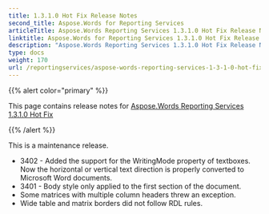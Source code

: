 ```yaml
---
title: 1.3.1.0 Hot Fix Release Notes
second_title: Aspose.Words for Reporting Services
articleTitle: Aspose.Words Reporting Services 1.3.1.0 Hot Fix Release Notes
linktitle: Aspose.Words for Reporting Services 1.3.1.0 Hot Fix Release Notes
description: "Aspose.Words Reporting Services 1.3.1.0 Hot Fix Release Notes – the latest updates and fixes."
type: docs
weight: 170
url: /reportingservices/aspose-words-reporting-services-1-3-1-0-hot-fix-release-notes/
---
```


{{% alert color="primary" %}}

This page contains release notes for [Aspose.Words Reporting Services 1.3.1.0 Hot Fix](https://downloads.aspose.com/words/reportingservices/new-releases/aspose.words-reporting-services-1.3.1.0-hot-fix/)

{{% /alert %}}

This is a maintenance release.

- 3402 - Added the support for the WritingMode property of textboxes. Now the horizontal or vertical text direction is properly converted to Microsoft Word documents.
- 3401 - Body style only applied to the first section of the document.
- Some matrices with multiple column headers threw an exception.
- Wide table and matrix borders did not follow RDL rules.
